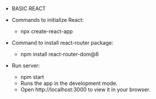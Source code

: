 - BASIC REACT

* Commands to initialize React:
    - npx create-react-app
* Command to install react-router package:
    - npm install react-router-dom@6

* Run server:
    - npm start
    - Runs the app in the development mode.
    - Open http://localhost:3000 to view it in your browser.